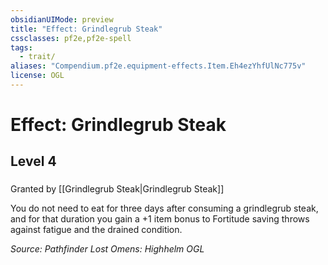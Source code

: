 ```yaml
---
obsidianUIMode: preview
title: "Effect: Grindlegrub Steak"
cssclasses: pf2e,pf2e-spell
tags:
  - trait/
aliases: "Compendium.pf2e.equipment-effects.Item.Eh4ezYhfUlNc775v"
license: OGL
---
```

# Effect: Grindlegrub Steak
## Level 4
### 






Granted by [[Grindlegrub Steak|Grindlegrub Steak]]

You do not need to eat for three days after consuming a grindlegrub steak, and for that duration you gain a +1 item bonus to Fortitude saving throws against fatigue and the drained condition.

*Source: Pathfinder Lost Omens: Highhelm*
*OGL*